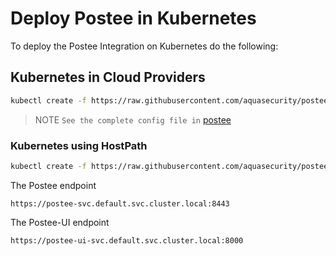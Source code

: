 # Deploy Postee in Kubernetes

To deploy the Postee Integration on Kubernetes do the following:

## Kubernetes in Cloud Providers

``` bash
kubectl create -f https://raw.githubusercontent.com/aquasecurity/postee/main/deploy/kubernetes/postee.yaml
```
> NOTE `See the complete config file in` [postee](https://github.com/aquasecurity/postee/blob/main/cfg.yaml)

### Kubernetes using HostPath

``` bash
kubectl create -f https://raw.githubusercontent.com/aquasecurity/postee/main/deploy/kubernetes/hostPath/postee-pv.yaml
```

The Postee endpoint
````
https://postee-svc.default.svc.cluster.local:8443
````

The Postee-UI endpoint
````
https://postee-ui-svc.default.svc.cluster.local:8000
````
